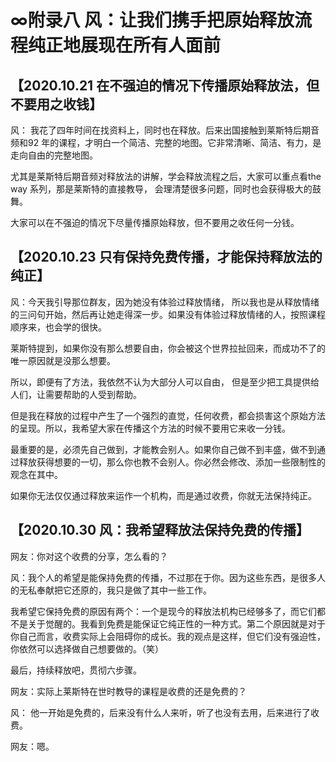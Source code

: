 # ∞附录八 风：让我们携手把原始释放流程纯正地展现在所有人面前

## 【2020.10.21 在不强迫的情况下传播原始释放法，但不要用之收钱】
风： 我花了四年时间在找资料上，同时也在释放。后来出国接触到莱斯特后期音频和92 年的课程，才明白一个简洁、完整的地图。它非常清晰、简洁、有力，是走向自由的完整地图。

尤其是莱斯特后期音频对释放法的讲解，学会释放流程之后，大家可以重点看the way 系列，那是莱斯特的直接教导， 会理清楚很多问题，同时也会获得极大的鼓舞。

大家可以在不强迫的情况下尽量传播原始释放，但不要用之收任何一分钱。
 


## 【2020.10.23 只有保持免费传播，才能保持释放法的纯正】

风：今天我引导那位群友，因为她没有体验过释放情绪， 所以我也是从释放情绪的三问句开始，然后再让她走得深一步。如果没有体验过释放情绪的人，按照课程顺序来，也会学的很快。

莱斯特提到，如果你没有那么想要自由，你会被这个世界拉扯回来，而成功不了的唯一原因就是没那么想要。

所以，即便有了方法，我依然不认为大部分人可以自由， 但是至少把工具提供给人们，让需要帮助的人受到帮助。

但是我在释放的过程中产生了一个强烈的直觉，任何收费，都会损害这个原始方法的呈现。所以，我希望大家在传播这个方法的时候不要用它来收一分钱。

最重要的是，必须先自己做到，才能教会别人。如果你自己做不到丰盛，做不到通过释放获得想要的一切，那么你也教不会别人。你必然会修改、添加一些限制性的观念在其中。

如果你无法仅仅通过释放来运作一个机构，而是通过收费，你就无法保持纯正。
 


## 【2020.10.30 风：我希望释放法保持免费的传播】

网友：你对这个收费的分享，怎么看的？

风：我个人的希望是能保持免费的传播，不过那在于你。因为这些东西，是很多人的无私奉献把它还原的，我只是做了其中一些工作。

我希望它保持免费的原因有两个：一个是现今的释放法机构已经够多了，而它们都不是关于觉醒的。我看到免费是能保证它纯正性的一种方式。第二个原因就是对于你自己而言，收费实际上会阻碍你的成长。我的观点是这样，但它们没有强迫性，你依然可以选择做自己想要做的。（笑）

最后，持续释放吧，贯彻六步骤。

网友：实际上莱斯特在世时教导的课程是收费的还是免费的？

风： 他一开始是免费的，后来没有什么人来听，听了也没有去用，后来进行了收费。

网友：嗯。
 
